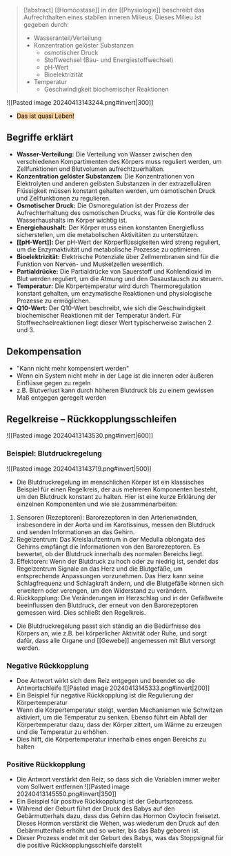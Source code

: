 
> [!abstract] 
>  [[Homöostase]] in der [[Physiologie]] beschreibt das Aufrechthalten eines stabilen inneren Milieus. Dieses Milieu ist gegeben durch:
>  - Wasseranteil/Verteilung
>  - Konzentration gelöster Substanzen 
> 	 - osmotischer Druck 
> 	 - Stoffwechsel (Bau- und Energiestoffwechsel) 
> 	 - pH-Wert 
> 	 - Bioelektrizität 
>  - Temperatur 
> 	 - Geschwindigkeit biochemischer Reaktionen

![[Pasted image 20240413143244.png#invert|300]]
- <mark style="background: #FFB86CA6;">Das ist quasi Leben!</mark>

## Begriffe erklärt 
- **Wasser-Verteilung:** Die Verteilung von Wasser zwischen den verschiedenen Kompartimenten des Körpers muss reguliert werden, um Zellfunktionen und Blutvolumen aufrechtzuerhalten.
- **Konzentration gelöster Substanzen:** Die Konzentrationen von Elektrolyten und anderen gelösten Substanzen in der extrazellulären Flüssigkeit müssen konstant gehalten werden, um osmotischen Druck und Zellfunktionen zu regulieren.
- **Osmotischer Druck:** Die Osmoregulation ist der Prozess der Aufrechterhaltung des osmotischen Drucks, was für die Kontrolle des Wasserhaushalts im Körper wichtig ist.
- **Energiehaushalt:** Der Körper muss einen konstanten Energiefluss sicherstellen, um die metabolischen Aktivitäten zu unterstützen.
- **[[pH-Wert]]:** Der pH-Wert der Körperflüssigkeiten wird streng reguliert, um die Enzymaktivität und metabolische Prozesse zu optimieren.
- **Bioelektrizität:** Elektrische Potenziale über Zellmembranen sind für die Funktion von Nerven- und Muskelzellen wesentlich.
- **Partialdrücke:** Die Partialdrücke von Sauerstoff und Kohlendioxid im Blut werden reguliert, um die Atmung und den Gasaustausch zu steuern.
- **Temperatur:** Die Körpertemperatur wird durch Thermoregulation konstant gehalten, um enzymatische Reaktionen und physiologische Prozesse zu ermöglichen.
- **Q10-Wert:** Der Q10-Wert beschreibt, wie sich die Geschwindigkeit biochemischer Reaktionen mit der Temperatur ändert. Für Stoffwechselreaktionen liegt dieser Wert typischerweise zwischen 2 und 3.
## Dekompensation
- "Kann nicht mehr kompensiert werden"
- Wenn ein System nicht mehr in der Lage ist die inneren oder äußeren Einflüsse gegen zu regeln
- z.B. Blutverlust kann durch höheren Blutdruck bis zu einem gewissen Maß entgegen geregelt werden

## Regelkreise – Rückkopplungsschleifen
![[Pasted image 20240413143530.png#invert|600]]
### Beispiel: Blutdruckregelung
![[Pasted image 20240413143719.png#invert|500]]
- Die Blutdruckregelung im menschlichen Körper ist ein klassisches Beispiel für einen Regelkreis, der aus mehreren Komponenten besteht, um den Blutdruck konstant zu halten. Hier ist eine kurze Erklärung der einzelnen Komponenten und wie sie zusammenarbeiten:
1. Sensoren (Rezeptoren): Barorezeptoren in den Arterienwänden, insbesondere in der Aorta und im Karotissinus, messen den Blutdruck und senden Informationen an das Gehirn.
2. Regelzentrum: Das Kreislaufzentrum in der Medulla oblongata des Gehirns empfängt die Informationen von den Barorezeptoren. Es bewertet, ob der Blutdruck innerhalb des normalen Bereichs liegt.
3. Effektoren: Wenn der Blutdruck zu hoch oder zu niedrig ist, sendet das Regelzentrum Signale an das Herz und die Blutgefäße, um entsprechende Anpassungen vorzunehmen. Das Herz kann seine Schlagfrequenz und Schlagkraft ändern, und die Blutgefäße können sich erweitern oder verengen, um den Widerstand zu verändern.
4. Rückkopplung: Die Veränderungen im Herzschlag und in der Gefäßweite beeinflussen den Blutdruck, der erneut von den Barorezeptoren gemessen wird. Dies schließt den Regelkreis.
- Die Blutdruckregelung passt sich ständig an die Bedürfnisse des Körpers an, wie z.B. bei körperlicher Aktivität oder Ruhe, und sorgt dafür, dass alle Organe und [[Gewebe]] angemessen mit Blut versorgt werden.
### Negative Rückkopplung
- Doe Antwort wirkt sich dem Reiz entgegen und beendet so die Antwortschleife
![[Pasted image 20240413145333.png#invert|200]]
- Ein Beispiel für negative Rückkopplung ist die Regulierung der Körpertemperatur
- Wenn die Körpertemperatur steigt, werden Mechanismen wie Schwitzen aktiviert, um die Temperatur zu senken. Ebenso führt ein Abfall der Körpertemperatur dazu, dass der Körper zittert, um Wärme zu erzeugen und die Temperatur zu erhöhen. 
- Dies hilft, die Körpertemperatur innerhalb eines engen Bereichs zu halten
### Positive Rückkopplung
- Die Antwort verstärkt den Reiz, so dass sich die Variablen immer weiter vom Sollwert entfernen
![[Pasted image 20240413145550.png#invert|350]]
- Ein Beispiel für positive Rückkopplung ist der Geburtsprozess. 
- Während der Geburt führt der Druck des Babys auf den Gebärmutterhals dazu, dass das Gehirn das Hormon Oxytocin freisetzt. Dieses Hormon verstärkt die Wehen, was wiederum den Druck auf den Gebärmutterhals erhöht und so weiter, bis das Baby geboren ist. 
- Dieser Prozess endet mit der Geburt des Babys, was das Stoppsignal für die positive Rückkopplungsschleife darstellt


